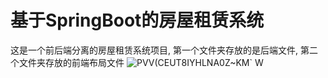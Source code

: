# 基于SpringBoot的房屋租赁系统
这是一个前后端分离的房屋租赁系统项目,
第一个文件夹存放的是后端文件,
第二个文件夹存放的前端布局文件
![PVV(CEUT8IYHLNA0Z~KM` W](https://github.com/oudg/house/assets/72602023/4508dd71-1f9b-4a6a-a0f7-1c03a615a993)


